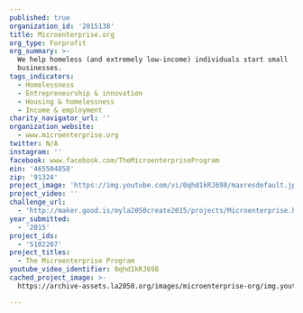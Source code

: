 ```yaml
---
published: true
organization_id: '2015138'
title: Microenterprise.org
org_type: Forprofit
org_summary: >-
  We help homeless (and extremely low-income) individuals start small
  businesses.
tags_indicators:
  - Homelessness
  - Entrepreneurship & innovation
  - Housing & homelessness
  - Income & employment
charity_navigator_url: ''
organization_website:
  - www.microenterprise.org
twitter: N/A
instagram: ''
facebook: www.facebook.com/TheMicroenterpriseProgram
ein: '465504858'
zip: '91324'
project_image: 'https://img.youtube.com/vi/0qhd1kRJ698/maxresdefault.jpg'
project_video: ''
challenge_url:
  - 'http://maker.good.is/myla2050create2015/projects/Microenterprise.html'
year_submitted:
  - '2015'
project_ids:
  - '5102207'
project_titles:
  - The Microenterprise Program
youtube_video_identifier: 0qhd1kRJ698
cached_project_image: >-
  https://archive-assets.la2050.org/images/microenterprise-org/img.youtube.com/vi/0qhd1kRJ698/maxresdefault.jpg

---
```

